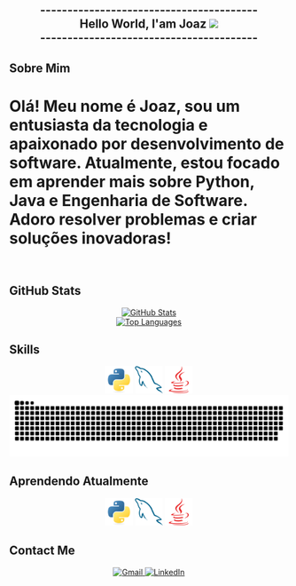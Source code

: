 ##                   <p  align="center">----------------------------------------<br> Hello World, I'am Joaz ![](https://komarev.com/ghpvc/?username=joaz0&color=red) <br>----------------------------------------<br> </p>


## Sobre Mim
# Olá! Meu nome é Joaz, sou um entusiasta da tecnologia e apaixonado por desenvolvimento de software. Atualmente, estou focado em aprender mais sobre Python, Java e Engenharia de Software. Adoro resolver problemas e criar soluções inovadoras!



<img src="https://i.pinimg.com/originals/c8/88/ec/c888ec0f20ad324bf182d51dbe767611.gif" alt="">

## GitHub Stats

<div align="center">
  <a href="https://github.com/joaz0">
    <img src="https://github-readme-stats.vercel.app/api?username=joaz0&layout=compact&theme=github_dark_dimmed&show_icons=true&hide_border=true" alt="GitHub Stats" />
  </a>
  <br>
  <a href="https://github.com/joaz0">
    <img src="https://github-readme-stats.vercel.app/api/top-langs/?username=joaz0&layout=compact&langs_count=7&theme=github_dark_dimmed&show_icons=true&hide_border=true" alt="Top Languages" />
  </a>

</div>


## Skills
<div align="center">
  <img src="https://raw.githubusercontent.com/devicons/devicon/ca28c779441053191ff11710fe24a9e6c23690d6/icons/python/python-original.svg" height="50" alt="Python">
  <img src="https://raw.githubusercontent.com/devicons/devicon/ca28c779441053191ff11710fe24a9e6c23690d6/icons/mysql/mysql-original.svg" height="50" alt="MySQL">
  <img src="https://raw.githubusercontent.com/devicons/devicon/ca28c779441053191ff11710fe24a9e6c23690d6/icons/java/java-plain.svg" height="50" alt="Java">
</div>


<div align="center">
  <img src="https://github.com/joaz0/joaz0/blob/output/github-contribution-grid-snake.svg" alt="Snake animation">
</div>

## Aprendendo Atualmente
<div align="center">
  <img src="https://raw.githubusercontent.com/devicons/devicon/ca28c779441053191ff11710fe24a9e6c23690d6/icons/python/python-original.svg" height="50" alt="Python">
  <img src="https://raw.githubusercontent.com/devicons/devicon/ca28c779441053191ff11710fe24a9e6c23690d6/icons/mysql/mysql-original.svg" height="50" alt="MySQL">
  <img src="https://raw.githubusercontent.com/devicons/devicon/ca28c779441053191ff11710fe24a9e6c23690d6/icons/java/java-plain.svg" height="50" alt="Java">
</div>
 
## Contact Me
<div align="center">
  <a href="mailto:joazrodrigues21@gmail.com">
    <img src="https://img.shields.io/badge/Gmail-D14836?style=for-the-badge&logo=gmail&logoColor=white" height="30" width="100" alt="Gmail">
  </a>
  <a href="https://www.linkedin.com/in/seu-usuario-linkedin">
    <img src="https://img.shields.io/badge/LinkedIn-0077B5?style=for-the-badge&logo=linkedin&logoColor=white" height="30" width="100" alt="LinkedIn">
  </a>
</div>
